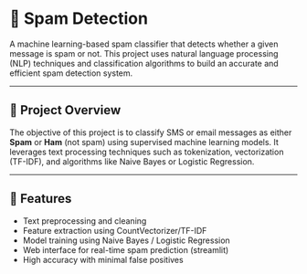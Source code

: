 # 📧 Spam Detection

A machine learning-based spam classifier that detects whether a given message is spam or not. This project uses natural language processing (NLP) techniques and classification algorithms to build an accurate and efficient spam detection system.

---

## 🚀 Project Overview

The objective of this project is to classify SMS or email messages as either **Spam** or **Ham** (not spam) using supervised machine learning models. It leverages text processing techniques such as tokenization, vectorization (TF-IDF), and algorithms like Naive Bayes or Logistic Regression.

---

## 🧠 Features

- Text preprocessing and cleaning
- Feature extraction using CountVectorizer/TF-IDF
- Model training using Naive Bayes / Logistic Regression
- Web interface for real-time spam prediction (streamlit)
- High accuracy with minimal false positives
